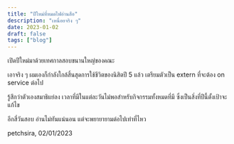 ```yaml
---
title: "ปีใหม่ที่หมดไฟอ่านสือ"
description: "เหนื่อยจริง ๆ"
date: 2023-01-02
draft: false
tags: ["blog"]
---
```


เปิดปีใหม่มาด้วยเทศกาลสอบขนานใหญ่ของคณะ

เอาจริง ๆ ผมเองก็กำลังใกล้สิ้นสุดการใช้ชีวิตของนิสิตปี 5 แล้ว เตรียมตัวเป็น extern ที่จะต้อง on service ต่อไป

รู้สึกว่าตัวเองสมาธิแย่ลง เวลาที่มีในแต่ละวันไม่พอสำหรับกิจกรรมทั้งหมดที่มี ซึ่งเป็นสิ่งที่ปีนี้ตั้งเป้าจะแก้ไข

อีกสี่วันสอบ อ่านไม่ทันแน่นอน แต่จะพยายายามต่อไปเท่าที่ไหว

petchsira, 02/01/2023